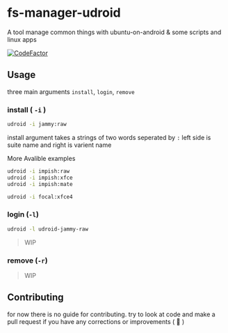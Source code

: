 # fs-manager-udroid

A tool manage common things with ubuntu-on-android
& some scripts and linux apps

[![CodeFactor](https://www.codefactor.io/repository/github/randomcoderorg/fs-manager-udroid/badge)](https://www.codefactor.io/repository/github/randomcoderorg/fs-manager-udroid)

## Usage

three main arguments `install`, `login`, `remove`

### install ( `-i` )

```bash
udroid -i jammy:raw
```

install argument takes a strings of two words seperated by `:` left side is suite name and right is varient name

More Avalible examples

```bash
udroid -i impish:raw
udroid -i impish:xfce
udroid -i impish:mate
```

```bash
udroid -i focal:xfce4
```

### login (`-l`)

```bash
udroid -l udroid-jammy-raw
```

> WIP

### remove (`-r`)

> WIP

## Contributing

for now there is no guide for contributing. try to look at code and make a pull request if you have any corrections or improvements ( 💟 )
